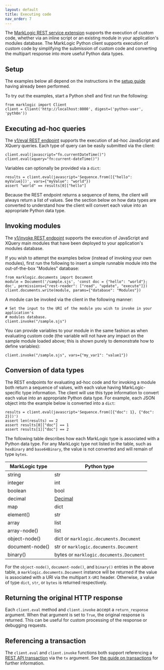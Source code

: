 ```yaml
---
layout: default
title: Executing code
nav_order: 7
---
```


The [MarkLogic REST service extension](https://docs.marklogic.com/REST/client/service-extension) supports the
execution of custom code, whether via an inline script or an existing module in your application's modules database. 
The MarkLogic Python client supports execution of custom code by simplifying the submission of custom code
and converting the multipart response into more useful Python data types.

## Setup

The examples below all depend on the instructions in the [setup guide](example-setup.md) having already been performed.

To try out the examples, start a Python shell and first run the following:

```
from marklogic import Client
client = Client('http://localhost:8000', digest=('python-user', 'pyth0n'))
```

## Executing ad-hoc queries

The [v1/eval REST endpoint](https://docs.marklogic.com/REST/POST/v1/eval) supports the execution of ad-hoc JavaScript 
and XQuery queries. Each type of query can be easily submitted via the client:

```
client.eval(javascript="fn.currentDateTime()")
client.eval(xquery="fn:current-dateTime()")
```

Variables can optionally be provided via a `dict`:

```
results = client.eval(javascript='Sequence.from([{"hello": myValue}])', vars={"myValue": "world"})
assert "world" == results[0]["hello"]
```

Because the REST endpoint returns a sequence of items, the client will always return a list of values. See the section
below on how data types are converted to understand how the client will convert each value into an appropriate Python
data type.

## Invoking modules

The [v1/invoke REST endpoint](https://docs.marklogic.com/REST/POST/v1/invoke) supports the execution of JavaScript
and XQuery main modules that have been deployed to your application's modules database. 

If you wish to attempt the examples below (instead of invoking your own modules), first run the following to 
insert a simple runnable module into the out-of-the-box "Modules" database:

```
from marklogic.documents import Document
module = Document('/sample.sjs', 'const doc = {"hello": "world"}; doc', permissions={"rest-reader": ["read", "update", "execute"]})
client.documents.write(module, params={"database": "Modules"})
```

A module can be invoked via the client in the following manner:

```
# Set the input to the URI of the module you wish to invoke in your application's 
# modules database.
client.invoke("/sample.sjs")
```

You can provide variables to your module in the same fashion as when evaluating custom 
code (the variable will not have any impact on the sample module loaded above; this is
shown purely to demonstrate how to define variables):

```
client.invoke("/sample.sjs", vars={"my_var1": "value1"})
```

## Conversion of data types

The REST endpoints for evaluating ad-hoc code and for invoking a module both return a sequence of values, with each 
value having MarkLogic-specific type information. The client will use this type information to convert each value into
an appropriate Python data type. For example, each JSON object into the example below is converted into a `dict`:

```
results = client.eval(javascript='Sequence.from([{"doc": 1}, {"doc": 2}])')
assert len(results) == 2
assert results[0]["doc"] == 1
assert results[1]["doc"] == 2
```

The following table describes how each MarkLogic type is associated with a Python data type. For any 
MarkLogic type not listed in the table, such as `hexBinary` and `base64Binary`, the value is not converted and will 
remain of type `bytes`. 

| MarkLogic type | Python type | 
| --- | --- |
| string | str |
| integer | int |
| boolean | bool |
| decimal | [Decimal](https://docs.python.org/3/library/decimal.html) |
| map | dict |
| element() | str |
| array | list |
| array-node() | list |
| object-node() | dict or `marklogic.documents.Document` |
| document-node() | str or `marklogic.documents.Document` |
| binary() | bytes or `marklogic.documents.Document` | 

For the `object-node()`, `document-node()`, and `binary()` entries in the above table, a 
`marklogic.documents.Document` instance will be returned if the value is associated with a URI via 
the multipart `X-URI` header. Otherwise, a value of type `dict`, `str`, or `bytes` is returned respectively.

## Returning the original HTTP response

Each `client.eval` method and `client.invoke` accept a `return_response` argument. When that
argument is set to `True`, the original response is returned. This can be useful for custom
processing of the response or debugging requests.

## Referencing a transaction

The `client.eval` and `client.invoke` functions both support referencing a 
[REST API transaction](https://docs.marklogic.com/REST/client/transaction-management) via the `tx` 
argument. See [the guide on transactions](transactions.md) for further information.
